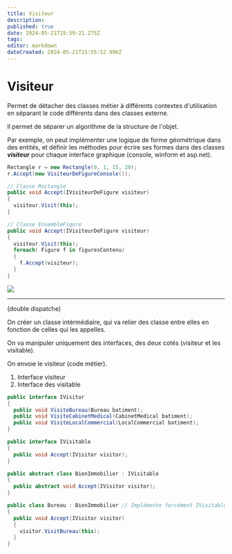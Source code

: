 ```yaml
---
title: Visiteur
description: 
published: true
date: 2024-05-21T15:59:21.275Z
tags: 
editor: markdown
dateCreated: 2024-05-21T15:55:52.996Z
---
```


# Visiteur

Permet de détacher des classes métier à différents contextes d'utilisation en séparant le code différents dans des classes externe.

Il permet de séparer un algorithme de la structure de l'objet.

Par exemple, on peut implémenter une logique de forme géométrique dans des entités, et définir les méthodes pour écrire ses formes dans des classes ***visiteur*** pour chaque interface graphique (console, winform et asp.net).

```c#
Rectangle r = new Rectangle(0, 1, 15, 20);
r.Accept(new VisiteurDeFigureConsole());
```

```c#
// Classe Rectangle
public void Accept(IVisiteurDeFigure visiteur)
{
  visiteur.Visit(this);
}

// Classe EnsembleFigure
public void Accept(IVisiteurDeFigure visiteur)
{
  visiteur.Visit(this);
  foreach( Figure f in figuresContenu)
  {
    f.Accept(visiteur);
  }
}
```

[![](https://wiki.akipe.fr///uploads/images/gallery/2022-08/scaled-1680-/q4ufPKbObH6lNavE-image-1661951616310.png)](https://wiki.akipe.fr///uploads/images/gallery/2022-08/q4ufPKbObH6lNavE-image-1661951616310.png)


---

(double dispatche)

On créer un classe intérmédiaire, qui va relier des classe entre elles en fonction de celles qui les appelles.

On va manipuler uniquement des interfaces, des deux cotés (visiteur et les visitable).

On envoie le visiteur (code métier).

1. Interface visiteur
2. Interface des visitable

```c#
public interface IVisitor
{
  public void VisiteBureau(Bureau batiment);
  public void VisiteCabinetMedical(CabinetMedical batiment);
  public void VisiteLocalCommercial(LocalCommercial batiment);
}
```

```c#
public interface IVisitable
{
  public void Accept(IVisitor visitor);
}
```

```c#
public abstract class BienImmobilier : IVisitable
{
  public abstract void Accept(IVisitor visitor);
}
```

```c#
public class Bureau : BienImmobilier // Implémente forcément IVisitable
{
  public void Accept(IVisitor visitor)
  {
    visitor.VisitBureau(this);
  }
}
```

```c#

```